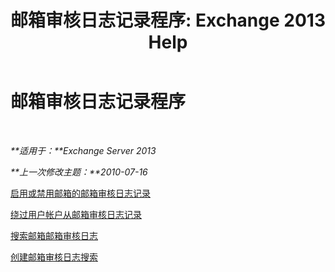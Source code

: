 ﻿---
title: '邮箱审核日志记录程序: Exchange 2013 Help'
TOCTitle: 邮箱审核日志记录程序
ms:assetid: dfc40110-f9e8-4737-a3b0-a56176daeec1
ms:mtpsurl: https://technet.microsoft.com/zh-cn/library/Ff461939(v=EXCHG.150)
ms:contentKeyID: 50491803
ms.date: 01/11/2018
mtps_version: v=EXCHG.150
ms.translationtype: HT
---

# 邮箱审核日志记录程序

 

_**适用于：**Exchange Server 2013_

_**上一次修改主题：**2010-07-16_

[启用或禁用邮箱的邮箱审核日志记录](enable-or-disable-mailbox-audit-logging-for-a-mailbox-exchange-2013-help.md)

[绕过用户帐户从邮箱审核日志记录](bypass-a-user-account-from-mailbox-audit-logging-exchange-2013-help.md)

[搜索邮箱邮箱审核日志](search-the-mailbox-audit-log-for-a-mailbox-exchange-2013-help.md)

[创建邮箱审核日志搜索](create-a-mailbox-audit-log-search-exchange-2013-help.md)

